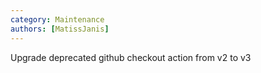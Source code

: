 ```yaml
---
category: Maintenance
authors: [MatissJanis]
---
```


Upgrade deprecated github checkout action from v2 to v3
